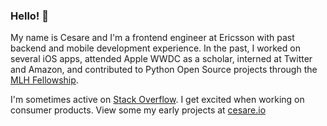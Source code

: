 ### Hello! 👋

My name is Cesare and I'm a frontend engineer at Ericsson with past backend and mobile development experience. In the past, I worked on several iOS apps, attended Apple WWDC as a scholar, interned at Twitter and Amazon, and contributed to Python Open Source projects through the [MLH Fellowship](https://fellowship.mlh.io/). 

I'm sometimes active on [Stack Overflow](https://stackoverflow.com/users/1135714/cesare). I get excited when working on consumer products. View some my early projects at [cesare.io](https://cesare.io)

<!--
**csr/csr** is a ✨ _special_ ✨ repository because its `README.md` (this file) appears on your GitHub profile.

Here are some ideas to get you started:

- 🔭 I’m currently working on ...
- 🌱 I’m currently learning ...
- 👯 I’m looking to collaborate on ...
- 🤔 I’m looking for help with ...
- 💬 Ask me about ...
- 📫 How to reach me: ...
- 😄 Pronouns: he/him
- ⚡ Fun fact: ...
-->

